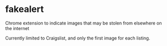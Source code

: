 # fakealert
Chrome extension to indicate images that may be stolen from elsewhere on the internet

Currently limited to Craigslist, and only the first image for each listing.
